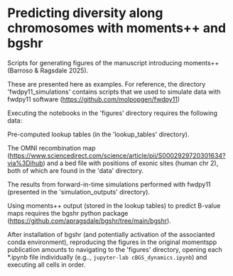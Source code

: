 # Predicting diversity along chromosomes with moments++ and bgshr
Scripts for generating figures of the manuscript introducing moments++ (Barroso & Ragsdale 2025).

These are presented here as examples. For reference, the directory 'fwdpy11_simulations' contains scripts that we used to simulate data with fwdpy11 software (https://github.com/molpopgen/fwdpy11)

Executing the notebooks in the 'figures' directory requires the following data:

Pre-computed lookup tables (in the 'lookup_tables' directory).

The OMNI recombination map (https://www.sciencedirect.com/science/article/pii/S0002929720301634?via%3Dihub) and a bed file with positions of exonic sites (human chr 2), both of which are found in the 'data' directory.

The results from forward-in-time simulations performed with fwdpy11 (presented in the 'simulation_outputs' directory).

Using moments++ output (stored in the lookup tables) to predict B-value maps requires the bgshr python package (https://github.com/apragsdale/bgshr/tree/main/bgshr).

After installation of bgshr (and potentially activation of the associanted conda environment), reproducing the figures in the original momentspp publication amounts to navigating to the 'figures' directory, opening each \*.ipynb file individually (e.g.., `jupyter-lab cBGS_dynamics.ipynb`) and executing all cells in order. 
